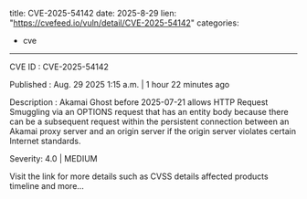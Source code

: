  
title: CVE-2025-54142
date: 2025-8-29
lien: "https://cvefeed.io/vuln/detail/CVE-2025-54142"
categories:
  - cve
---

CVE ID : CVE-2025-54142

Published :  Aug. 29
2025
1:15 a.m. | 1 hour
22 minutes ago

Description : Akamai Ghost before 2025-07-21 allows HTTP Request Smuggling via an OPTIONS request that has an entity body
because there can be a subsequent request within the persistent connection between an Akamai proxy server and an origin server
if the origin server violates certain Internet standards.

Severity: 4.0 | MEDIUM

Visit the link for more details
such as CVSS details
affected products
timeline
and more...
